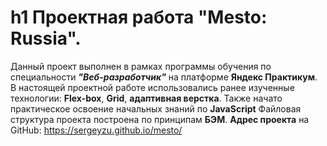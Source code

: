 # h1 Проектная работа "Mesto: Russia".
Данный проект выполнен в рамках программы обучения по специальности **_"Веб-разработчик"_** на платформе **Яндекс Практикум**.
В настоящей проектной работе использовались ранее изученные технологии: **Flex-box**, **Grid**, **адаптивная верстка**.
Также начато практическое освоение начальных знаний по **JavaScript** 
Файловая структура проекта построена по принципам **БЭМ**.
**Адрес проекта** на GitHub: https://sergeyzu.github.io/mesto/
